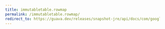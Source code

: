 ```yaml
---
title: immutabletable.rowmap
permalink: /immutabletable.rowmap/
redirect_to: https://guava.dev/releases/snapshot-jre/api/docs/com/google/common/collect/ImmutableTable.html#rowMap--
---
```

